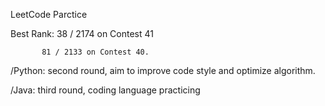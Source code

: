 LeetCode Parctice 

Best Rank: 38 / 2174 on Contest 41

           81 / 2133 on Contest 40.

/Python: second round, aim to improve code style and optimize algorithm.

/Java: third round, coding language practicing

